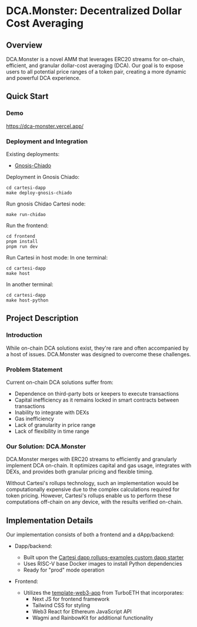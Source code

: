 
# DCA.Monster: Decentralized Dollar Cost Averaging

## Overview

DCA.Monster is a novel AMM that leverages ERC20 streams for on-chain, efficient, and granular dollar-cost averaging (DCA). Our goal is to expose users to all potential price ranges of a token pair, creating a more dynamic and powerful DCA experience.

## Quick Start

### Demo

https://dca-monster.vercel.app/

### Deployment and Integration

Existing deployments:

-   [Gnosis-Chiado](https://gnosis-chiado.blockscout.com/address/0x642f78B3E07DcE580f188c057C390D9BB7744E18)

Deployment in Gnosis Chiado:
```
cd cartesi-dapp
make deploy-gnosis-chiado
```
Run gnosis Chidao Cartesi node:
```
make run-chidao
```

Run the frontend:
```
cd frontend
pnpm install
pnpm run dev
```

Run Cartesi in host mode:
In one terminal:
```
cd cartesi-dapp
make host
```
In another terminal:
```
cd cartesi-dapp
make host-python
```

## Project Description

### Introduction

While on-chain DCA solutions exist, they're rare and often accompanied by a host of issues. DCA.Monster was designed to overcome these challenges.

### Problem Statement

Current on-chain DCA solutions suffer from:

-   Dependence on third-party bots or keepers to execute transactions
-   Capital inefficiency as it remains locked in smart contracts between transactions
-   Inability to integrate with DEXs
-   Gas inefficiency
-   Lack of granularity in price range
-   Lack of flexibility in time range

### Our Solution: DCA.Monster

DCA.Monster merges with ERC20 streams to efficiently and granularly implement DCA on-chain. It optimizes capital and gas usage, integrates with DEXs, and provides both granular pricing and flexible timing.

Without Cartesi's rollups technology, such an implementation would be computationally expensive due to the complex calculations required for token pricing. However, Cartesi's rollups enable us to perform these computations off-chain on any device, with the results verified on-chain.

## Implementation Details

Our implementation consists of both a frontend and a dApp/backend:

-   Dapp/backend:
    
    -   Built upon the [Cartesi dapp rollups-examples custom dapp starter](https://github.com/cartesi/rollups-examples/tree/main/custom-dapps)
    -   Uses RISC-V base Docker images to install Python dependencies
    -   Ready for "prod" mode operation
-   Frontend:
    
    -   Utilizes the [template-web3-app](https://github.com/turbo-eth/template-web3-app) from TurboETH that incorporates:
        -   Next JS for frontend framework
        -   Tailwind CSS for styling
        -   Web3 React for Ethereum JavaScript API
        -   Wagmi and RainbowKit for additional functionality